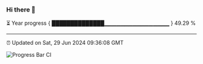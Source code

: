 ### Hi there 👋

⏳ Year progress { ██████████████▁▁▁▁▁▁▁▁▁▁▁▁▁▁▁▁ } 49.29 %

---

⏰ Updated on Sat, 29 Jun 2024 09:36:08 GMT

![Progress Bar CI](https://github.com/IshwaranRudhara/GIT-ACTION/workflows/Progress%20Bar%20CI/badge.svg)

